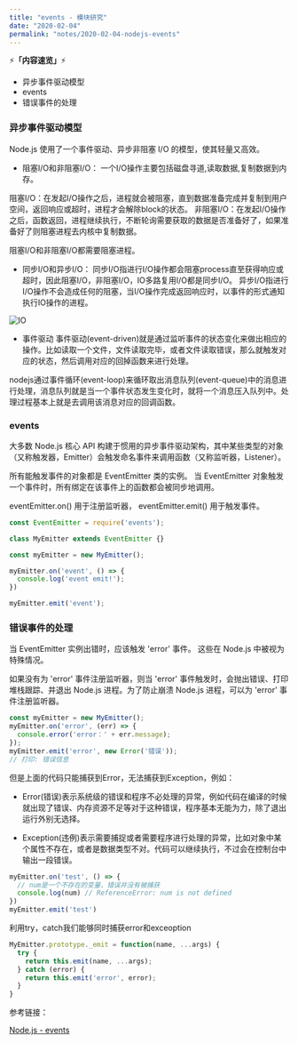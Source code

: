 ```yaml
---
title: "events - 模块研究"
date: "2020-02-04"
permalink: "notes/2020-02-04-nodejs-events"
---
```


⚡<strong>「内容速览」</strong>⚡

- 异步事件驱动模型
- events
- 错误事件的处理


### 异步事件驱动模型
Node.js 使用了一个事件驱动、异步非阻塞 I/O 的模型，使其轻量又高效。

  - 阻塞I/O和非阻塞I/O：
  一个I/O操作主要包括磁盘寻道,读取数据,复制数据到内存。

  阻塞I/O：在发起I/O操作之后，进程就会被阻塞，直到数据准备完成并复制到用户空间，返回响应或超时，进程才会解除block的状态。
  非阻塞I/O：在发起I/O操作之后，函数返回，进程继续执行，不断轮询需要获取的数据是否准备好了，如果准备好了则阻塞进程去内核中复制数据。
  
  阻塞I/O和非阻塞I/O都需要阻塞进程。

  - 同步I/O和异步I/O：
  同步I/O指进行I/O操作都会阻塞process直至获得响应或超时，因此阻塞I/O，非阻塞I/O，IO多路复用I/O都是同步I/O。
  异步I/O指进行I/O操作不会造成任何的阻塞，当I/O操作完成返回响应时，以事件的形式通知执行IO操作的进程。

  ![IO](~@images/nodejs/IO.png)


  - 事件驱动
  事件驱动(event-driven)就是通过监听事件的状态变化来做出相应的操作。比如读取一个文件，文件读取完毕，或者文件读取错误，那么就触发对应的状态，然后调用对应的回掉函数来进行处理。

  nodejs通过事件循环(event-loop)来循环取出消息队列(event-queue)中的消息进行处理，消息队列就是当一个事件状态发生变化时，就将一个消息压入队列中。处理过程基本上就是去调用该消息对应的回调函数。

### events
大多数 Node.js 核心 API 构建于惯用的异步事件驱动架构，其中某些类型的对象（又称触发器，Emitter）会触发命名事件来调用函数（又称监听器，Listener）。

所有能触发事件的对象都是 EventEmitter 类的实例。 当 EventEmitter 对象触发一个事件时，所有绑定在该事件上的函数都会被同步地调用。

eventEmitter.on() 用于注册监听器， eventEmitter.emit() 用于触发事件。

```js
const EventEmitter = require('events');

class MyEmitter extends EventEmitter {}

const myEmitter = new MyEmitter();

myEmitter.on('event', () => {
  console.log('event emit!');
})

myEmitter.emit('event');
```

### 错误事件的处理
当 EventEmitter 实例出错时，应该触发 'error' 事件。 这些在 Node.js 中被视为特殊情况。

如果没有为 'error' 事件注册监听器，则当 'error' 事件触发时，会抛出错误、打印堆栈跟踪、并退出 Node.js 进程。为了防止崩溃 Node.js 进程，可以为 'error' 事件注册监听器。

```js
const myEmitter = new MyEmitter();
myEmitter.on('error', (err) => {
  console.error('error：' + err.message);
});
myEmitter.emit('error', new Error('错误'));
// 打印: 错误信息
```

但是上面的代码只能捕获到Error，无法捕获到Exception，例如：

  - Error(错误)表示系统级的错误和程序不必处理的异常，例如代码在编译的时候就出现了错误、内存资源不足等对于这种错误，程序基本无能为力，除了退出运行外别无选择。

  - Exception(违例)表示需要捕捉或者需要程序进行处理的异常，比如对象中某个属性不存在，或者是数据类型不对。代码可以继续执行，不过会在控制台中输出一段错误。

```js
myEmitter.on('test', () => {
  // num是一个不存在的变量，错误并没有被捕获
  console.log(num) // ReferenceError: num is not defined
})
myEmitter.emit('test')
```

利用try，catch我们能够同时捕获error和exceoption
```js
MyEmitter.prototype._emit = function(name, ...args) {
  try {
    return this.emit(name, ...args);
  } catch (error) {
    return this.emit('error', error);
  }
}
```

参考链接：

[Node.js - events](http://nodejs.cn/api/events.html)









  

  


